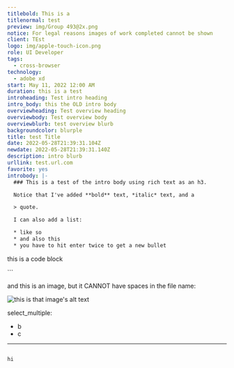 ```yaml
---
titlebold: This is a
titlenormal: test
preview: img/Group 493@2x.png
notice: For legal reasons images of work completed cannot be shown
client: TEst
logo: img/apple-touch-icon.png
role: UI Developer
tags:
  - cross-browser
technology:
  - adobe xd
start: May 11, 2022 12:00 AM
duration: this is a test
introheading: Test intro heading
intro_body: this the OLD intro body
overviewheading: Test overview heading
overviewbody: Test overview body
overviewblurb: test overview blurb
backgroundcolor: blurple
title: test Title
date: 2022-05-28T21:39:31.104Z
newdate: 2022-05-28T21:39:31.140Z
description: intro blurb
urllink: test.url.com
favorite: yes
introbody: |-
  ### This is a test of the intro body using rich text as an h3. 

  Notice that I've added **bold** text, *italic* text, and a 

  > quote.

  I can also add a list:

  * like so
  * and also this
  * you have to hit enter twice to get a new bullet

  ```
  <p>this is a code block</p>
  ```

  and this is an image, but it CANNOT have spaces in the file name:

  ![this is that image's alt text](img/ncdot-a11y2.png)
  
select_multiple:
  - b
  - c
---
```

hi